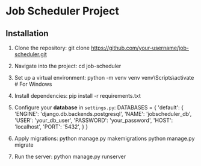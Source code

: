 # Job Scheduler Project

## Installation
1. Clone the repository:
git clone https://github.com/your-username/job-scheduler.git


2. Navigate into the project:
cd job-scheduler


3. Set up a virtual environment:
python -m venv venv venv\Scripts\activate # For Windows


4. Install dependencies:
pip install -r requirements.txt


5. Configure your **database** in `settings.py`:
DATABASES = { 'default': { 'ENGINE': 'django.db.backends.postgresql', 'NAME': 'jobscheduler_db', 'USER': 'your_db_user', 'PASSWORD': 'your_password', 'HOST': 'localhost', 'PORT': '5432', } }


6. Apply migrations:
python manage.py makemigrations python manage.py migrate


7. Run the server:
python manage.py runserver
